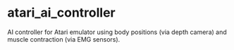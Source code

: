 # atari_ai_controller
AI controller for Atari emulator using body positions (via depth camera) and muscle contraction (via EMG sensors).
